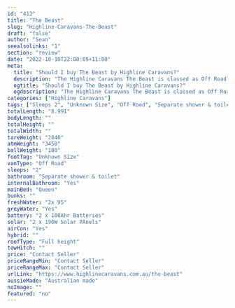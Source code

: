 ```yaml
---
id: "412"
title: "The Beast"
slug: "Highline-Caravans-The-Beast"
draft: "false"
author: "Sean"
seealsolinks: "1"
section: "review"
date: "2022-10-10T22:00:09+11:00"
meta:
  title: "Should I buy The Beast by Highline Caravans?"
  description: "The Highline Caravans The Beast is classed as Off Road, and sleeps 2 people. It is Australian made and comes in at Unknown Size. It generally has Separate shower & toilet."
  ogtitle: "Should I buy The Beast by Highline Caravans?"
  ogdescription: "The Highline Caravans The Beast is classed as Off Road, and sleeps 2 people. It is Australian made and comes in at Unknown Size. It generally has Separate shower & toilet."
categories: ["Highline Caravans"]
tags: ["Sleeps 2", "Unknown Size", "Off Road", "Separate shower & toilet", "Full height", "Price Unknown", "Australian made"]
totalLength: "8.991"
bodyLength: ""
totalHeight: ""
totalWidth: ""
tareWeight: "2840"
atmWeight: "3450"
ballWeight: "180"
footTag: "Unknown Size"
vanType: "Off Road"
sleeps: "2"
bathroom: "Separate shower & toilet"
internalBathroom: "Yes"
mainBed: "Queen"
bunks: ""
freshWater: "2x 95"
greyWater: "Yes"
battery: "2 x 100Ahr Batteries"
solar: "2 x 190W Solar PAnels"
airCon: "Yes"
hybrid: ""
roofType: "Full height"
towHitch: ""
price: "Contact Seller"
priceRangeMin: "Contact Seller"
priceRangeMax: "Contact Seller"
urlLink: "https://www.highlinecaravans.com.au/the-beast"
aussieMade: "Australian made"
noImage: ""
featured: "no"
---
```

